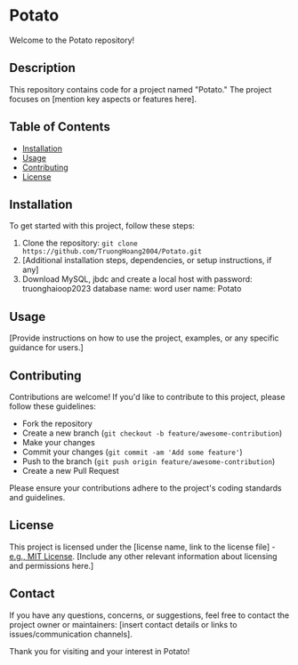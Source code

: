 # Potato

Welcome to the Potato repository!

## Description
This repository contains code for a project named "Potato." The project focuses on [mention key aspects or features here].

## Table of Contents
- [Installation](#installation)
- [Usage](#usage)
- [Contributing](#contributing)
- [License](#license)

## Installation
To get started with this project, follow these steps:
1. Clone the repository: `git clone https://github.com/TruongHoang2004/Potato.git`
2. [Additional installation steps, dependencies, or setup instructions, if any]
3. Download MySQL, jbdc and create a local host with
   password: truonghaioop2023
   database name: word
   user name: Potato

## Usage
[Provide instructions on how to use the project, examples, or any specific guidance for users.]

## Contributing
Contributions are welcome! If you'd like to contribute to this project, please follow these guidelines:
- Fork the repository
- Create a new branch (`git checkout -b feature/awesome-contribution`)
- Make your changes
- Commit your changes (`git commit -am 'Add some feature'`)
- Push to the branch (`git push origin feature/awesome-contribution`)
- Create a new Pull Request

Please ensure your contributions adhere to the project's coding standards and guidelines.

## License
This project is licensed under the [license name, link to the license file] - [e.g., MIT License](LICENSE.md).
[Include any other relevant information about licensing and permissions here.]

## Contact
If you have any questions, concerns, or suggestions, feel free to contact the project owner or maintainers: [insert contact details or links to issues/communication channels].

Thank you for visiting and your interest in Potato!

